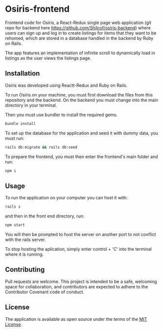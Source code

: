 # Osiris-frontend

Frontend code for Osiris, a React-Redux single page web application (git repo for backend here https://github.com/Shilcof/osiris-backend) where users can sign up and log in to create listings for items that they want to be rehomed, which are stored in a database handled in the backend by Ruby on Rails.

The app features an implementation of infinite scroll to dynamically load in listings as the user views the listings page.

## Installation

Osiris was developed using Reactt-Redux and Ruby on Rails.

To run Osiris on your machine, you must first download the files from this repository and the backend. On the backend you must change into the main directory in your terminal.

Then you must use bundler to install the required gems.

```bash
bundle install
```

To set up the database for the application and seed it with dummy data, you must run:

```bash
rails db:migrate && rails db:seed
```

To prepare the frontend, you must then enter the frontend's main folder and run:

```bash
npm i
```

## Usage

To run the application on your computer you can host it with:

```bash
rails s
```

and then in the front end directory, run:

```bash
npm start
```

You will then be prompted to host the server on another port to not conflict with the rails server.

To stop hosting the aplication, simply enter control + 'C' into the terminal where it is running.

## Contributing
Pull requests are welcome. This project is intended to be a safe, welcoming space for collaboration, and contributors are expected to adhere to the Contributor Covenant code of conduct.

## License
The application is available as open source under the terms of the [MIT License](https://opensource.org/licenses/MIT).
